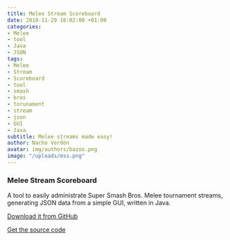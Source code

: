 ```yaml
---
title: Melee Stream Scoreboard
date: 2018-11-29 16:02:00 +01:00
categories:
- Melee
- tool
- Java
- JSON
tags:
- Melee
- Stream
- Scoreboard
- tool
- smash
- bros
- torunament
- stream
- json
- GUI
- Java
subtitle: Melee streams made easy!
author: Nacho Verdón
avatar: img/authors/bazoo.png
image: "/uploads/mss.png"
---
```


### Melee Stream Scoreboard

A tool to easily administrate Super Smash Bros. Melee tournament streams, generating JSON data from a simple GUI, written in Java.

[Download it from GitHub](https://github.com/nachoverdon/MeleeStreamScoreboard/releases/tag/0.1)

[Get the source code](https://github.com/nachoverdon/MeleeStreamScoreboard)